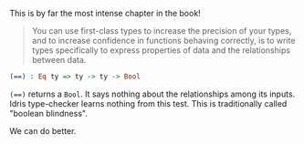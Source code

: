 This is by far the most intense chapter in the book!

> You can use first-class types to increase the precision of your types, and to increase confidence in functions behaving correctly, is to write types specifically to express properties of data and the relationships between data.

```idris
(==) : Eq ty => ty -> ty -> Bool
```

`(==)` returns a `Bool`. It says nothing about the relationships among its inputs. Idris type-checker learns nothing from this test. This is traditionally called "boolean blindness".

We can do better.
